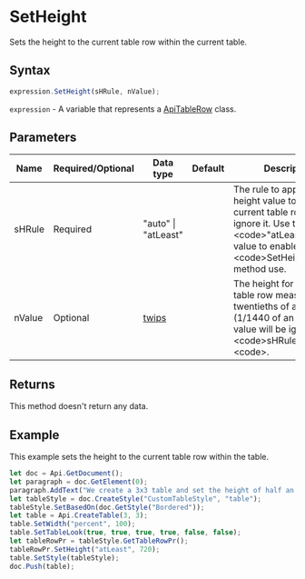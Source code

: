 # SetHeight

Sets the height to the current table row within the current table.

## Syntax

```javascript
expression.SetHeight(sHRule, nValue);
```

`expression` - A variable that represents a [ApiTableRow](../ApiTableRow.md) class.

## Parameters

| **Name** | **Required/Optional** | **Data type** | **Default** | **Description** |
| ------------- | ------------- | ------------- | ------------- | ------------- |
| sHRule | Required | "auto" \| "atLeast" |  | The rule to apply the height value to the current table row or ignore it. Use the &lt;code&gt;"atLeast"&lt;/code&gt; value to enable the &lt;code&gt;SetHeight&lt;/code&gt; method use. |
| nValue | Optional | [twips](../../Enumeration/twips.md) |  | The height for the current table row measured in twentieths of a point (1/1440 of an inch). This value will be ignored if &lt;code&gt;sHRule="auto"&lt;code&gt;. |

## Returns

This method doesn't return any data.

## Example

This example sets the height to the current table row within the table.

```javascript
let doc = Api.GetDocument();
let paragraph = doc.GetElement(0);
paragraph.AddText("We create a 3x3 table and set the height of half an inch to all the rows:");
let tableStyle = doc.CreateStyle("CustomTableStyle", "table");
tableStyle.SetBasedOn(doc.GetStyle("Bordered"));
let table = Api.CreateTable(3, 3);
table.SetWidth("percent", 100);
table.SetTableLook(true, true, true, true, false, false);
let tableRowPr = tableStyle.GetTableRowPr();
tableRowPr.SetHeight("atLeast", 720);
table.SetStyle(tableStyle);
doc.Push(table);
```
